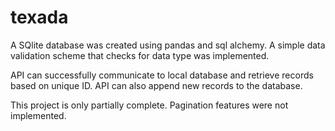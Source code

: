 # texada

A SQlite database was created using pandas and sql alchemy.  A simple data validation scheme that checks for data type was implemented.

API can successfully communicate to local database and retrieve records based on unique ID.  API can also append new records to the database.  

This project is only partially complete.  Pagination features were not implemented.  
